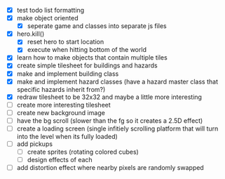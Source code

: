 - [x] test todo list formatting
- [x] make object oriented
    - [x] seperate game and classes into separate js files
- [x] hero.kill()
    - [x] reset hero to start location
    - [x] execute when hitting bottom of the world
- [x] learn how to make objects that contain multiple tiles
- [x] create simple tilesheet for buildings and hazards
- [x] make and implement building class
- [x] make and implement hazard classes (have a hazard master class that specific hazards inherit from?)
- [x] redraw tilesheet to be 32x32 and maybe a little more interesting
- [ ] create more interesting tilesheet
- [ ] create new background image
- [ ] have the bg scroll (slower than the fg so it creates a 2.5D effect)
- [ ] create a loading screen (single infitiely scrolling platform that will turn into the level when its fully loaded)
- [ ] add pickups
    - [ ] create sprites (rotating colored cubes)
    - [ ] design effects of each
- [ ] add distortion effect where nearby pixels are randomly swapped
